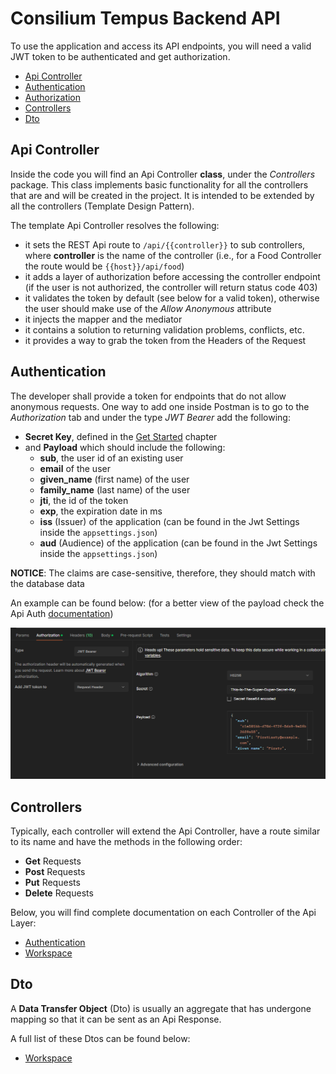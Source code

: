 # Consilium Tempus Backend API

To use the application and access its API endpoints, you will need a valid JWT token 
to be authenticated and get authorization.

* [Api Controller](#api-controller)
* [Authentication](#authentication)
* [Authorization](#authorization)
* [Controllers](#controllers)
* [Dto](#dto)

## Api Controller

Inside the code you will find an Api Controller **class**, under the _Controllers_ package. 
This class implements basic functionality for all the controllers that are and will be created in the project. 
It is intended to be extended by all the controllers (Template Design Pattern).

The template Api Controller resolves the following:
- it sets the REST Api route to `/api/{{controller}}` to sub controllers, 
where **controller** is the name of the controller (i.e., for a Food Controller the route would be `{{host}}/api/food`)
- it adds a layer of authorization before accessing the controller endpoint (if the user is not authorized, 
the controller will return status code 403)
- it validates the token by default (see below for a valid token), 
otherwise the user should make use of the *Allow Anonymous* attribute
- it injects the mapper and the mediator
- it contains a solution to returning validation problems, conflicts, etc.
- it provides a way to grab the token from the Headers of the Request

## Authentication

The developer shall provide a token for endpoints that do not allow anonymous requests.
One way to add one inside Postman is to go to the *Authorization* tab and under the type *JWT Bearer* add the following:
- **Secret Key**, defined in the [Get Started](../Readme.md/#dotnet-user-secrets) chapter 
- and **Payload** which should include the following:
  - **sub**, the user id of an existing user
  - **email** of the user
  - **given_name** (first name) of the user
  - **family_name** (last name) of the user
  - **jti**, the id of the token
  - **exp**, the expiration date in ms
  - **iss** (Issuer) of the application (can be found in the Jwt Settings inside the `appsettings.json`)
  - **aud** (Audience) of the application (can be found in the Jwt Settings inside the `appsettings.json`)

**NOTICE**: The claims are case-sensitive, therefore, they should match with the database data 

An example can be found below: 
(for a better view of the payload check the Api Auth [documentation](api/Api.Auth.md/#auth))

![Postman JWT Token](images/api/postman-jwt-token.png)

## Controllers

Typically, each controller will extend the Api Controller, 
have a route similar to its name and have the methods in the following order:
- **Get** Requests
- **Post** Requests
- **Put** Requests
- **Delete** Requests

Below, you will find complete documentation on each Controller of the Api Layer:
- [Authentication](api/Api.Auth.md)
- [Workspace](api/Api.Workspace.md)

## Dto

A **Data Transfer Object** (Dto) 
is usually an aggregate that has undergone mapping so that it can be sent as an Api Response. 

A full list of these Dtos can be found below:
- [Workspace](api/dto/Dto.Workspace.md)